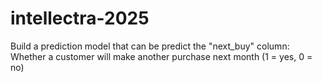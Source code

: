 # intellectra-2025
Build a prediction model that can be predict the "next_buy" column: Whether a customer will make another purchase next month (1 = yes, 0 = no)
